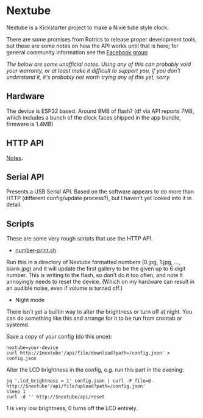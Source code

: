 # Nextube

Nextube is a Kickstarter project to make a Nixie tube style clock.

There are some promises from Rotrics to release proper development tools, but
these are some notes on how the API works until that is here; for general
community information see the [Facebook
group](https://www.facebook.com/groups/197056519103446)

*The below are some unofficial notes. Using any of this can probably void your
warranty, or at least make it difficult to support you, if you don't understand
it, it's probably not worth trying any of this yet, sorry.*

## Hardware

The device is ESP32 based. Around 8MB of flash? (df via API reports 7MB, which
includes a bunch of the clock faces shipped in the app bundle, firmware is
1.4MB)

## HTTP API

[Notes](http.md).

## Serial API

Presents a USB Serial API. Based on the software appears to do more than HTTP
(different config/update process?), but I haven't yet looked into it in detail.

## Scripts

These are some very rough scripts that use the HTTP API.

* [number-print.sh](number-print.sh)

Run this in a directory of Nextube formatted numbers (0.jpg, 1.jpg, ...,
blank.jpg) and it will update the first gallery to be the given up to 6 digit
number. This is writing to the flash, so don't do it too often, and note it
annoyingly needs to reset the device. (Which on my hardware can result in an
audible noise, even if volume is turned off.)

* Night mode

There isn't yet a builtin way to alter the brightness or turn off at night. You
can do something like this and arrange for it to be run from crontab or
systemd.

Save a copy of your config (do this once):

```
nextube=your-device
curl http://$nextube'/api/file/download?path=/config.json' > config.json
```

Alter the LCD brightness in the config, e.g. run this part in the evening:
```
jq '.lcd_brightness = 1' config.json | curl -F file=@- http://$nextube'/api/file/upload?path=/config.json'
sleep 1
curl -d '' http://$nextube/api/reset
```

1 is very low brightness, 0 turns off the LCD entirely.
